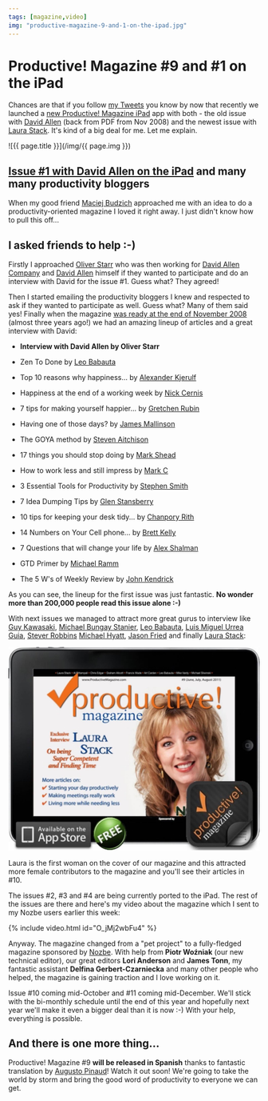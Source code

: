 ```yaml
---
tags: [magazine,video]
img: "productive-magazine-9-and-1-on-the-ipad.jpg"
---
```


# Productive! Magazine #9 and #1 on the iPad


Chances are that if you follow [my Tweets](http://twitter.com/MichaelNozbe) you know by now that recently we launched a [new Productive! Magazine iPad](/magazine/) app with both - the old issue with [David Allen](http://twitter.com/gtdguy) (back from PDF from Nov 2008) and the newest issue with [Laura Stack](http://twitter.com/LauraStack). It's kind of a big deal for me. Let me explain.



<!--More-->

![{{ page.title }}](/img/{{ page.img }})

## [Issue #1 with David Allen on the iPad](http://Productivemag.com/1) and many many productivity bloggers

When my good friend [Maciej Budzich](http://www.mediafun.pl) approached me with an idea to do a productivity-oriented magazine I loved it right away. I just didn't know how to pull this off... 

## I asked friends to help :-)

Firstly I approached [Oliver Starr](http://twitter.com/owstarr) who was then working for [David Allen Company](http://www.davidco.com) and [David Allen](http://twitter.com/gtdguy) himself if they wanted to participate and do an interview with David for the issue #1. Guess what? They agreed!

Then I started emailing the productivity bloggers I knew and respected to ask if they wanted to participate as well. Guess what? Many of them said yes! Finally when the magazine [was ready at the end of November 2008](/1st-productive-magazine-launched/) (almost three years ago!) we had an amazing lineup of articles and a great interview with David:

- **Interview with David Allen by Oliver Starr**

- Zen To Done by [Leo Babauta](http://twitter.com/zen_habits)

- Top 10 reasons why happiness... by [Alexander Kjerulf](http://twitter.com/alexkjerulf)

- Happiness at the end of a working week by [Nick Cernis](http://twitter.com/nickcernis)

- 7 tips for making yourself happier... by [Gretchen Rubin](http://twitter.com/gretchenrubin)

- Having one of those days? by [James Mallinson](http://twitter.com/jamesmallinson)

- The GOYA method by [Steven Aitchison](http://twitter.com/StevenAitchison)

- 17 things you should stop doing by [Mark Shead](http://twitter.com/markwshead)

- How to work less and still impress by [Mark C](http://twitter.com/marcandangel)

- 3 Essential Tools for Productivity by [Stephen Smith](http://twitter.com/hdbbstephen)

- 7 Idea Dumping Tips by [Glen Stansberry](http://twitter.com/glenstansberry)

- 10 tips for keeping your desk tidy... by [Chanpory Rith](http://twitter.com/chanpory)

- 14 Numbers on Your Cell phone... by [Brett Kelly](http://twitter.com/inkedmn)

- 7 Questions that will change your life by [Alex Shalman](http://twitter.com/alexshalman)

- GTD Primer by [Michael Ramm](http://twitter.com/michaelramm)

- The 5 W's of Weekly Review by [John Kendrick](http://twitter.com/jbkendrick)

As you can see, the lineup for the first issue was just fantastic. **No wonder more than 200,000 people read this issue alone :-)**

With next issues we managed to attract more great gurus to interview like [Guy Kawasaki](http://twitter.com/guykawasaki), [Michael Bungay Stanier](http://twitter.com/boxofcrayons), [Leo Babauta](http://twitter.com/zen_habits), [Luis Miguel Urrea Guia](http://twitter.com/miguelguia), [Stever Robbins](http://twitter.com/Getitdoneguy)  [Michael Hyatt](http://twitter.com/MichaelHyatt), [Jason Fried](http://twitter.com/JasonFried) and finally [Laura Stack](http://twitter.com/LauraStack):

![{{ page.title }} 2](/img/productive-magazine-9-and-1-on-the-ipad-2.jpg)

Laura is the first woman on the cover of our magazine and this attracted more female contributors to the magazine and you'll see their articles in #10.

The issues #2, #3 and #4 are being currently ported to the iPad. The rest of the issues are there and here's my video about the magazine which I sent to my Nozbe users earlier this week:

{% include video.html id="O_jMj2wbFu4" %}

Anyway. The magazine changed from a "pet project" to a fully-fledged magazine sponsored by [Nozbe][n]. With help from **Piotr Woźniak** (our new technical editor), our great editors **Lori Anderson** and **James Tonn**, my fantastic assistant **Delfina Gerbert-Czarniecka** and many other people who helped, the magazine is gaining traction and I love working on it.

Issue #10 coming mid-October and #11 coming mid-December. We'll stick with the bi-monthly schedule until the end of this year and hopefully next year we'll make it even a bigger deal than it is now :-) With your help, everything is possible.

## And there is one more thing...

Productive! Magazine #9 **will be released in Spanish** thanks to fantastic translation by [Augusto Pinaud](http://twitter.com/apinaud)! Watch it out soon! We're going to take the world by storm and bring the good word of productivity to everyone we can get.

  
  
  
 

  



[n]: https://michael.gratis/nozbe